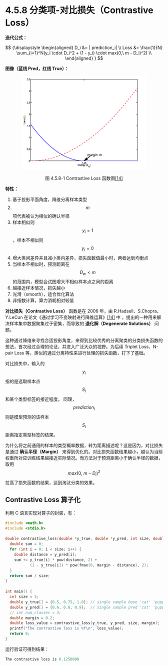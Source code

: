 
# 4.5.8 分类项-对比损失（Contrastive Loss）

**迭代公式：**

$$
{\displaystyle 
 \begin{aligned}
   D_i &= | prediction_i| \\
   Loss &= \frac{1}{N} \sum_{i=1}^N(y_i \cdot D_i^2 + (1 - y_i) \cdot max(0,\ m - D_i)^2) \\
 \end{aligned}
}
$$

**图像（蓝线 Pred，红线 True）：**

<center>
<figure>
   <img  
      width = "400" height = "300"
      src="../../Pictures/Contrastive_loss.png" alt="">
    <figcaption>
      <p>图 4.5.8-1 Contrastive Loss 函数图<a href="References_4.md">[14]</a></p>
   </figcaption>
</figure>
</center>

**特性：**

1. 基于投影平面角度，降维分离样本类型
2. $$m$$ 项代表被认为相似的确认半径
3. 样本相似则 $$y_i = 1$$ ，样本不相似则 $$y_i = 0$$ 
4. 增大类间差异并且减小类内差异，损失函数值最小时，两者达到均衡点
5. 当样本不相似时，预测距离在 $$D_w < m$$ 的范围内，模型会试图增大不相似样本点之间的距离
6. 越接近样本情况，损失越小
7. 光滑（smooth），适合优化算法
8. 非指数计算，算力消耗相对较低

**对比损失（Contrastive Loss）** 函数是在 2006 年，由 R.Hadsell、S.Chopra、Y.LeCun 在论文《通过学习不变映射进行降维运算》[\[14\]][ref]  中 ，提出的一种用来解决样本集中数据聚集过于密集，而导致的 **退化解（Degenerate Solutions）** 问题。

这种通过降维来寻找合适投影角度，来得到比较优秀的分离聚类的分类损失函数的想法，首次经过合理的论证，并进入广泛大众的视野。为后续 Triplet Loss、N-pair Loss 等，类似的通过分离特性来进行处理的损失函数，打下了基础。

对比损失中，输入的 $$y_i$$ 指的是选取样本点 $$S_i$$ 和某个类型标签的接近程度。
同理， $$prediction_i$$ 则是模型预测的该样本 $$S_i$$ 距离指定类型标签的结果。

为什么将之前通用的样本的类型概率数据，转为距离描述呢？这是因为，对比损失是通过 **确认半径（Margin）** 来得到优化的。对比损失函数结果越小，越认为当前权重所对应训练结果越接近实际情况。而方法对于预测距离小于确认半径的数据，取用 $$max(0,\ m - D_i)^2$$ 拉高了损失函数的结果，达到淘汰分类的效果。

## **Contrastive Loss 算子化**

利用 C 语言实现对算子的封装，有：

```C
#include <math.h>
#include <stdio.h>

double contrastive_loss(double *y_true, double *y_pred, int size, double margin) {
  double sum = 0;
  for (int i = 0; i < size; i++) {
    double distance = y_pred[i];
    sum += y_true[i] * pow(distance, 2) +
           (1 - y_true[i]) * pow(fmax(0, margin - distance), 2);
  }
  return sum / size;
}

int main() {
  int size = 3;
  double y_true[] = {0.5, 0.75, 1.0}; // single sample base 'cat' 'puppy' 'dog'
  double y_pred[] = {0.6, 0.8, 0.9};  // single sample pred 'cat' 'puppy' 'dog'
  // int num_classes = 3;
  double margin = 0.2;
  double loss_value = contrastive_loss(y_true, y_pred, size, margin);
  printf("The contrastive loss is %f\n", loss_value);
  return 0;
}
```

运行验证可得到结果：

```C
The contrastive loss is 0.1250000
```


[ref]: References_4.md